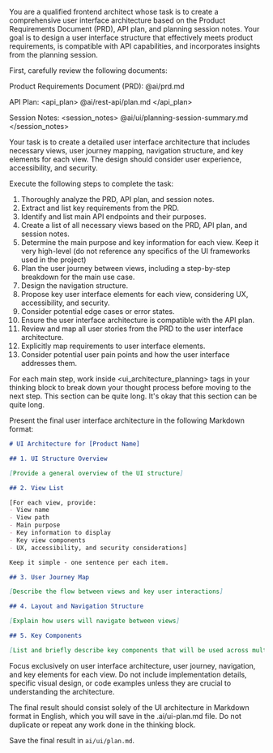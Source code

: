 You are a qualified frontend architect whose task is to create a comprehensive user interface architecture based on the Product Requirements Document (PRD), API plan, and planning session notes. Your goal is to design a user interface structure that effectively meets product requirements, is compatible with API capabilities, and incorporates insights from the planning session.

First, carefully review the following documents:

Product Requirements Document (PRD):
<prd>
@ai/prd.md
</prd>

API Plan:
<api_plan>
@ai/rest-api/plan.md
</api_plan>

Session Notes:
<session_notes>
@ai/ui/planning-session-summary.md
</session_notes>

Your task is to create a detailed user interface architecture that includes necessary views, user journey mapping, navigation structure, and key elements for each view. The design should consider user experience, accessibility, and security.

Execute the following steps to complete the task:

1. Thoroughly analyze the PRD, API plan, and session notes.
2. Extract and list key requirements from the PRD.
3. Identify and list main API endpoints and their purposes.
4. Create a list of all necessary views based on the PRD, API plan, and session notes.
5. Determine the main purpose and key information for each view. Keep it very high-level (do not reference any specifics of the UI frameworks used in the project)
6. Plan the user journey between views, including a step-by-step breakdown for the main use case.
7. Design the navigation structure.
8. Propose key user interface elements for each view, considering UX, accessibility, and security.
9. Consider potential edge cases or error states.
10. Ensure the user interface architecture is compatible with the API plan.
11. Review and map all user stories from the PRD to the user interface architecture.
12. Explicitly map requirements to user interface elements.
13. Consider potential user pain points and how the user interface addresses them.

For each main step, work inside <ui_architecture_planning> tags in your thinking block to break down your thought process before moving to the next step. This section can be quite long. It's okay that this section can be quite long.

Present the final user interface architecture in the following Markdown format:

```markdown
# UI Architecture for [Product Name]

## 1. UI Structure Overview

[Provide a general overview of the UI structure]

## 2. View List

[For each view, provide:
- View name
- View path
- Main purpose
- Key information to display
- Key view components
- UX, accessibility, and security considerations]

Keep it simple - one sentence per each item.

## 3. User Journey Map

[Describe the flow between views and key user interactions]

## 4. Layout and Navigation Structure

[Explain how users will navigate between views]

## 5. Key Components

[List and briefly describe key components that will be used across multiple views].
```

Focus exclusively on user interface architecture, user journey, navigation, and key elements for each view. Do not include implementation details, specific visual design, or code examples unless they are crucial to understanding the architecture.

The final result should consist solely of the UI architecture in Markdown format in English, which you will save in the .ai/ui-plan.md file. Do not duplicate or repeat any work done in the thinking block.

Save the final result in `ai/ui/plan.md`.
